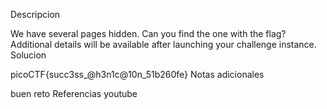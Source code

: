 Descripcion

We have several pages hidden. Can you find the one with the flag?
Additional details will be available after launching your challenge instance.
Solucion

picoCTF{succ3ss_@h3n1c@10n_51b260fe}
Notas adicionales

buen reto
Referencias
youtube